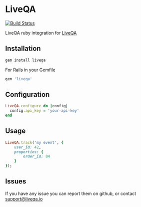 # LiveQA

[![Build Status](https://travis-ci.org/arkes/liveqa-ruby.svg?branch=master)](https://travis-ci.org/arkes/liveqa-ruby)

LiveQA ruby integration for [LiveQA](https://www.liveqa.io)

## Installation

```sh 
gem install liveqa
```

For Rails in your Gemfile

```ruby
gem 'liveqa'
```

## Configuration

```ruby
LiveQA.configure do |config|
  config.api_key = 'your-api-key'
end
```

## Usage

```ruby
LiveQA.track('my event', { 
    user_id: 42,
    properties: {
        order_id: 84 
    }
});
```

## Issues

If you have any issue you can report them on github, or contact support@liveqa.io

